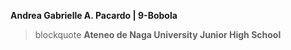 **Andrea Gabrielle A. Pacardo | 9-Bobola**
> blockquote
**Ateneo de Naga University Junior High School**
